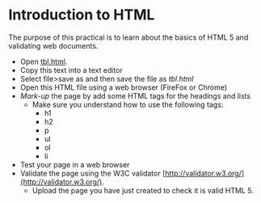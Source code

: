 # Introduction to HTML

The purpose of this practical is to learn about the basics of HTML 5 and validating web documents. 

* Open [tbl.html](tbl.html).
* Copy this text into a text editor
* Select file>save as and then save the file as *tbl.html*
* Open this HTML file using a web browser (FireFox or Chrome)
* *Mark-up* the page by add some HTML tags for the headings and lists
    * Make sure you understand how to use the following tags:
        * h1
        * h2
        * p
        * ul
        * ol
        * li
* Test your page in a web browser
* Validate the page using the W3C validator [http://validator.w3.org/](http://validator.w3.org/). 
    * Upload the page you have just created to check it is valid HTML 5.   
